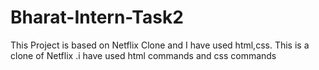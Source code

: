 # Bharat-Intern-Task2
This Project is based on Netflix Clone and I have used html,css. This is a clone of Netflix .i have used html commands and css commands
